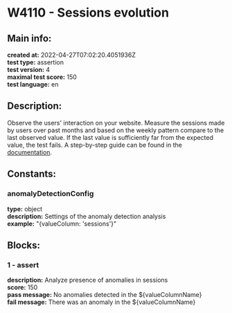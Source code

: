 # W4110 - Sessions evolution  
## Main info:  
**created at:** 2022-04-27T07:02:20.4051936Z  
**test type:** assertion  
**test version:** 4  
**maximal test score:** 150  
**test language:** en  
## Description:  
Observe the users' interaction on your website. Measure the sessions made by users over past months and based on the weekly pattern compare to the last observed value. If the last value is sufficiently far from the expected value, the test fails. A step-by-step guide can be found in the <a href=https://waaila.com/en/docs/waaila/writing/anomaly-detection/#isdayofweekanomaly target = _blank>documentation</a>.  
## Constants:  
### anomalyDetectionConfig
**type:** object  
**description:** Settings of the anomaly detection analysis  
**example:** "{valueColumn: 'sessions'}"  
## Blocks:  
### 1 - assert
**description:** Analyze presence of anomalies in sessions  
**score:** 150  
**pass message:** No anomalies detected in the ${valueColumnName}  
**fail message:** There was an anomaly in the ${valueColumnName}  
